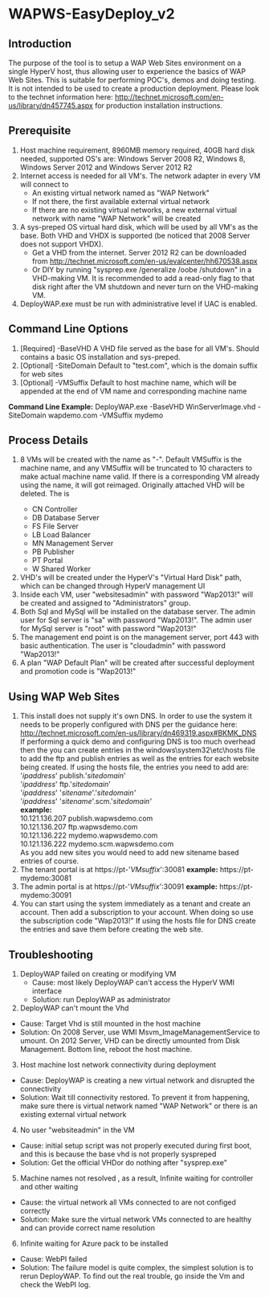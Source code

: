 WAPWS-EasyDeploy_v2
===================

Introduction
------------
The purpose of the tool is to setup a WAP Web Sites environment on a single HyperV host, thus allowing user to experience the basics of WAP Web Sites.  This is suitable for performing POC's, demos and doing testing.  It is not intended to be used to create a production deployment.  Please look to the technet information here: http://technet.microsoft.com/en-us/library/dn457745.aspx for production installation instructions.
	
Prerequisite
------------
1. Host machine requirement, 8960MB memory required, 40GB hard disk needed, supported OS's are:  Windows Server 2008 R2, Windows 8, Windows Server 2012 and Windows Server 2012 R2
2. Internet access is needed for all VM's. The network adapter in every VM will connect to
	* An existing virtual network named as "WAP Network"
	* If not there, the first available external virtual network
	* If there are no existing virtual networks, a new external virtual network with name "WAP Network" will be created
3. A sys-preped OS virtual hard disk, which will be used by all VM's as the base. Both VHD and VHDX is supported (be noticed that 2008 Server does not support VHDX). 
	* Get a VHD from the internet. Server 2012 R2 can be downloaded from http://technet.microsoft.com/en-us/evalcenter/hh670538.aspx
	* Or DIY by running "sysprep.exe /generalize /oobe /shutdown" in a VHD-making VM. It is recommended to add a read-only flag to that disk right after the VM shutdown and never turn on the VHD-making VM.
4. DeployWAP.exe must be run with administrative level if UAC is enabled.
			 
Command Line Options
--------------------
1. [Required] -BaseVHD 
	A VHD file served as the base for all VM's. Should contains a basic OS installation and sys-preped.
2. [Optional] -SiteDomain
	Default to "test.com", which is the domain suffix for web sites
3. [Optional] -VMSuffix
	Default to host machine name, which will be appended at the end of VM name and corresponding machine name

**Command Line Example:**  DeployWAP.exe -BaseVHD WinServerImage.vhd -SiteDomain wapdemo.com -VMSuffix mydemo
		
Process Details
---------------
1. 8 VMs will be created with the name as "<Prefix>-<VMSuffix>". Default VMSuffix is the machine name, and any VMSuffix will be truncated to 10 characters to make actual machine name valid. If there is a corresponding VM already using the name, it will got reimaged. Originally attached VHD will be deleted.
The <Prefix> is
	* CN	Controller
	* DB	Database Server
	* FS	File Server
	* LB	Load Balancer
	* MN	Management Server
	* PB	Publisher
	* PT	Portal
	* W	Shared Worker
2. VHD's will be created under the HyperV's "Virtual Hard Disk" path, which can be changed through HyperV management UI
3. Inside each VM, user "websitesadmin" with password "Wap2013!" will be created and assigned to "Administrators" group. 
4. Both Sql and MySql will be installed on the database server. The admin user for Sql server is "sa" with password "Wap2013!". The admin user for MySql server is "root" with password "Wap2013!"
5. The management end point is on the management server, port 443 with basic authentication. The user is "cloudadmin" with password "Wap2013!"
6. A plan "WAP Default Plan" will be created after successful deployment and promotion code is "Wap2013!"
	
Using WAP Web Sites
-------------------
1. This install does not supply it's own DNS.  In order to use the system it needs to be properly configured with DNS per the guidance here: http://technet.microsoft.com/en-us/library/dn469319.aspx#BKMK_DNS
If performing a quick demo and configuring DNS is too much overhead then the you can create entries in the windows\system32\etc\hosts file to add the ftp and publish entries as well as the entries for each website being created.
If using the hosts file, the entries you need to add are:
'*ipaddress*' publish.'*sitedomain*'  
'*ipaddress*' ftp.'*sitedomain*'  
'*ipaddress*' '*sitename*'.'*sitedomain'*  
'*ipaddress*' '*sitename*'.scm.'*sitedomain'*  
**example:**  
       10.121.136.207   publish.wapwsdemo.com  
       10.121.136.207   ftp.wapwsdemo.com  
       10.121.136.222	mydemo.wapwsdemo.com  
       10.121.136.222   mydemo.scm.wapwsdemo.com  
As you add new sites you would need to add new sitename based entries of course.
2. The tenant portal is at https://pt-'*VMsuffix*':30081 **example:** https://pt-mydemo:30081
3. The admin portal is at https://pt-'*VMsuffix*':30091  **example:** https://pt-mydemo:30091
4. You can start using the system immediately as a tenant and create an account.  Then add a subscription to your account.  When doing so use the subscription code "Wap2013!"  If using the hosts file for DNS create the entries and save them before creating the web site.  

Troubleshooting
----------------
1. DeployWAP failed on creating or modifying VM 
   * Cause: most likely DeployWAP can't access the HyperV WMI interface
   * Solution: run DeployWAP as administrator
2. DeployWAP can't mount the Vhd
  * Cause: Target Vhd is still mounted in the host machine
  * Solution: On 2008 Server, use WMI Msvm_ImageManagementService to umount. On 2012 Server, VHD can be directly umounted from Disk Management. Bottom line, reboot the host machine.
3. Host machine lost network connectivity during deployment
  * Cause: DeployWAP is creating a new virtual network and disrupted the connectivity
  * Solution: Wait till connectivity restored. To prevent it from happening, make sure there is virtual network named "WAP Network" or there is an existing external virtual network
4. No user "websiteadmin" in the VM
  * Cause: initial setup script was not properly executed during first boot, and this is because the base vhd is not properly syspreped 
  * Solution: Get the official VHDor do nothing after "sysprep.exe"
5. Machine names not resolved , as a result, Infinite waiting for controller and other waiting
  * Cause: the virtual network all VMs connected to are not configed correctly
  * Solution: Make sure the virtual network VMs connected to are healthy and can provide correct name resolution
6. Infinite waiting for Azure pack to be installed
  * Cause: WebPI failed
  * Solution: The failure model is quite complex, the simplest solution is to rerun DeployWAP. To find out the real trouble, go inside the Vm and check the WebPI log.
